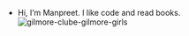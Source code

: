 -  Hi, I’m Manpreet. I like code and read books.
 ![gilmore-clube-gilmore-girls](https://github.com/user-attachments/assets/04a4f8db-769f-40fb-a727-23484a8dbb16)




<!---
manpreetkaurexe/manpreetkaurexe is a ✨ special ✨ repository because its `README.md` (this file) appears on your GitHub profile.
You can click the Preview link to take a look at your changes.
--->
